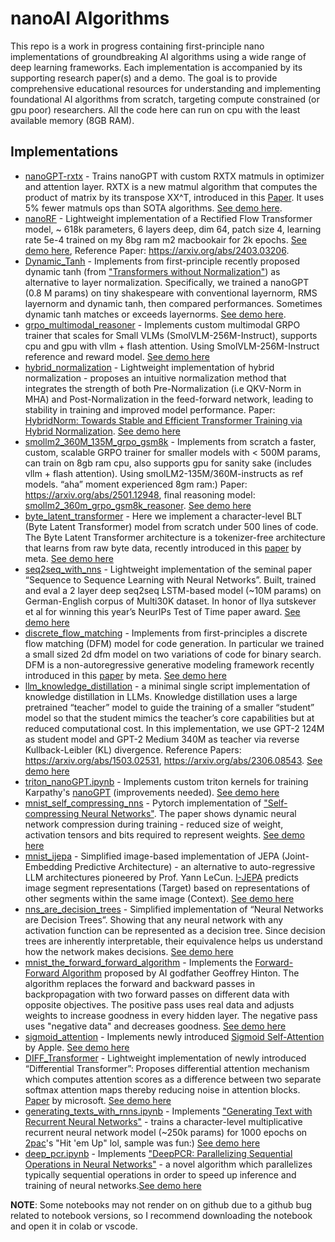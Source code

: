 # nanoAI Algorithms

This repo is a work in progress containing first-principle nano implementations of groundbreaking AI algorithms using a wide range of deep learning frameworks. Each implementation is accompanied by its supporting research paper(s) and a demo. The goal is to provide comprehensive educational resources for understanding and implementing foundational AI algorithms from scratch, targeting compute constrained (or gpu poor) researchers. All the code here can run on cpu with the least available memory (8GB RAM).

## Implementations
- [nanoGPT-rxtx](https://github.com/Jaykef/ai-algorithms/blob/main/nanogpt-rxtx.ipynb) - Trains nanoGPT with custom RXTX matmuls in optimizer and attention layer. RXTX is a new matmul algorithm that computes the product of matrix by its transpose XX^T, introduced in this [Paper](https://arxiv.org/abs/2405.14619). It uses 5% fewer matmuls ops than SOTA algorithms. [See demo here](https://x.com/JawardSesay_/status/1940026214951133219).
- [nanoRF](https://github.com/Jaykef/ai-algorithms/blob/main/nanoRF.ipynb) - Lightweight implementation of a Rectified Flow Transformer model, ~ 618k parameters, 6 layers deep, dim 64, patch size 4, learning rate 5e-4  trained on my 8bg ram m2 macbookair for 2k epochs. [See demo here](https://x.com/JawardSesay_/status/1923718725578129838), Reference Paper: https://arxiv.org/abs/2403.03206.
- [Dynamic_Tanh](https://github.com/Jaykef/ai-algorithms/blob/main/Dynamic_Tanh.ipynb) - Implements from first-principle recently proposed dynamic tanh (from ["Transformers without Normalization"](https://arxiv.org/pdf/2503.10622)) as alternative to layer normalization. Specifically, we trained a nanoGPT (0.8 M params) on tiny shakespeare with conventional layernorm, RMS layernorm and dynamic tanh, then compared performances. Sometimes dynamic tanh matches or exceeds layernorms. [See demo here](https://x.com/JawardSesay_/status/1907388292720624070).
- [grpo_multimodal_reasoner](https://github.com/Jaykef/ai-algorithms/blob/main/grpo_multimodal_reasoner.ipynb) - Implements custom multimodal GRPO trainer that scales for Small VLMs (SmolVLM-256M-Instruct), supports cpu and gpu with vllm + flash attention. Using SmolVLM-256M-Instruct reference and reward model. [See demo here](https://x.com/JawardSesay_/status/1903806901630140878)
- [hybrid_normalization](https://github.com/Jaykef/ai-algorithms/blob/main/hybrid_normalization.ipynb) - Lightweight implementation of hybrid normalization - proposes an intuitive normalization method that integrates the strength of both Pre-Normalization (i.e QKV-Norm in MHA) and Post-Normalization in the feed-forward network, leading to stability in training and improved model performance. Paper: [HybridNorm: Towards Stable and Efficient Transformer Training via Hybrid Normalization](https://arxiv.org/pdf/2503.04598). [See demo here](https://x.com/JawardSesay_/status/1898760465934930010)
- [smollm2_360M_135M_grpo_gsm8k](https://github.com/Jaykef/ai-algorithms/blob/main/smollm2_360M_135M_grpo_gsm8k.ipynb) - Implements from scratch a faster, custom, scalable GRPO trainer for smaller models with < 500M params, can train on 8gb ram cpu, also supports gpu for sanity sake (includes vllm + flash attention). Using smolLM2-135M/360M-instructs as ref models. “aha” moment experienced 8gm ram:) Paper: https://arxiv.org/abs/2501.12948, final reasoning model: [smollm2_360m_grpo_gsm8k_reasoner](https://huggingface.co/Jaward/smollm2_360m_grpo_gsm8k_reasoner). [See demo here](https://x.com/JawardSesay_/status/1891176796181196916)
- [byte_latent_transformer](https://github.com/Jaykef/ai-algorithms/blob/main/byte_latent_transformer.ipynb) - Here we implement a character-level BLT (Byte Latent Transformer) model from scratch under 500 lines of code. The Byte Latent Transformer architecture is a tokenizer-free architecture that learns from raw byte data, recently introduced in this [paper](https://dl.fbaipublicfiles.com/blt/BLT__Patches_Scale_Better_Than_Tokens.pdf) by meta. [See demo here](https://x.com/JawardSesay_/status/1872995239184814487?s=46&t=V2mWOpm9AdMX0spmmr0yNQ)
- [seq2seq_with_nns](https://github.com/Jaykef/ai-algorithms/blob/main/seq2seq.ipynb) - Lightweight implementation of the seminal paper “Sequence to Sequence Learning with Neural Networks”. Built, trained and eval a 2 layer deep seq2seq LSTM-based model (~10M params) on German-English corpus of Multi30K dataset. In honor of Ilya sutskever et al for winning this year’s NeurIPs Test of Time paper award. [See demo here](https://x.com/JawardSesay_/status/1865774985505394712?s=46&t=V2mWOpm9AdMX0spmmr0yNQ) 
- [discrete_flow_matching](https://github.com/Jaykef/ai-algorithms/blob/main/dfm.ipynb) - Implements from first-principles a discrete flow matching (DFM) model for code generation. In particular we trained a small sized 2d dfm model on two variations of code for binary search. DFM is a non-autoregressive generative modeling framework recently introduced in this <a href="https://arxiv.org/pdf/2407.15595">paper</a> by meta. [See demo here](https://x.com/JawardSesay_/status/1870181569832595709)
- [llm_knowledge_distillation](https://github.com/Jaykef/ai-algorithms/blob/main/llm_knowledge_distillation.ipynb) - a minimal single script implementation of knowledge distillation in LLMs. Knowledge distillation uses a large pretrained “teacher” model to guide the training of a smaller “student” model so that the student mimics the teacher’s core capabilities but at reduced computational cost. In this implementation, we use GPT-2 124M as student model and GPT-2 Medium 340M as teacher via reverse Kullback-Leibler (KL) divergence. Reference Papers: https://arxiv.org/abs/1503.02531, https://arxiv.org/abs/2306.08543. [See demo here](https://x.com/JawardSesay_/status/1879046868212322340)
- [triton_nanoGPT.ipynb](https://github.com/Jaykef/ai-algorithms/blob/main/triton_nanoGPT.ipynb) - Implements custom triton kernels for training Karpathy's [nanoGPT](https://github.com/karpathy/nanoGPT) (improvements needed). [See demo here](https://x.com/JawardSesay_/status/1847943239531131338?s=46&t=V2mWOpm9AdMX0spmmr0yNQ)
- [mnist_self_compressing_nns](https://github.com/Jaykef/ai-algorithms/blob/main/mnist_self_compression.ipynb) - Pytorch implementation of ["Self-compressing Neural Networks"](https://arxiv.org/pdf/2301.13142). The paper shows dynamic neural network compression during training - reduced size of weight, activation tensors and bits required to represent weights. [See demo here](https://x.com/JawardSesay_/status/1821518359122280482)
- [mnist_ijepa](https://github.com/Jaykef/ai-algorithms/blob/main/mnist_ijepa.ipynb) - Simplified image-based implementation of JEPA (Joint-Embedding Predictive Architecture) - an alternative to auto-regressive LLM architectures pioneered by Prof. Yann LeCun. [I-JEPA](https://arxiv.org/pdf/2301.08243.pdf) predicts image segment representations (Target) based on representations of other segments within the same image (Context). [See demo here](https://x.com/JawardSesay_/status/1823701789126091244)
- [nns_are_decision_trees](https://github.com/Jaykef/ai-algorithms/blob/main/nns_are%20decision_trees.ipynb) - Simplified implementation of “Neural Networks are Decision Trees”. Showing that any neural network with any activation function can be represented as a decision tree. Since decision trees are inherently interpretable, their equivalence helps us understand how the network makes decisions. [See demo here](https://x.com/JawardSesay_/status/1829160656836407694)
- [mnist_the_forward_forward_algorithm](https://github.com/Jaykef/ai-algorithms/blob/main/mnist_the_forward_forward_algorithm.ipynb) - Implements the [Forward-Forward Algorithm](https://arxiv.org/abs/2212.13345) proposed by AI godfather Geoffrey Hinton. The algorithm replaces the forward and backward passes in backpropagation with two forward passes on different data with opposite objectives. The positive pass uses real data and adjusts weights to increase goodness in every hidden layer. The negative pass uses "negative data" and decreases goodness. [See demo here](https://x.com/JawardSesay_/status/1830926688282108210)
- [sigmoid_attention](https://github.com/Jaykef/ai-algorithms/blob/main/sigmoid_attn.ipynb) - Implements newly introduced [Sigmoid Self-Attention](https://arxiv.org/abs/2409.04431) by Apple. [See demo here](https://x.com/JawardSesay_/status/1835291884543000672)
- [DIFF_Transformer](https://github.com/Jaykef/ai-algorithms/blob/main/DIFF_Transformer.ipynb) - Lightweight implementation of newly introduced “Differential Transformer”: Proposes differential attention mechanism which computes attention scores as a difference between two separate softmax attention maps thereby reducing noise in attention blocks. [Paper](https://arxiv.org/pdf/2410.05258) by microsoft. [See demo here](https://x.com/JawardSesay_/status/1843660249653518688)
- [generating_texts_with_rnns.ipynb](https://github.com/Jaykef/ai-algorithms/blob/main/generating_texts_with_rnns.ipynb) - Implements ["Generating Text with Recurrent Neural Networks"](https://icml.cc/2011/papers/524_icmlpaper.pdf) - trains a character-level multiplicative recurrent neural network model (~250k params) for 1000 epochs on [2pac](https://github.com/Jaykef/ai-algorithms/blob/main/data/tupac.txt)'s "Hit 'em Up" lol, sample was fun:) [See demo here](https://x.com/JawardSesay_/status/1858125900682027050)
- [deep_pcr.ipynb](https://github.com/Jaykef/ai-algorithms/blob/main/deep_pcr.ipynb) - Implements ["DeepPCR: Parallelizing Sequential Operations in Neural Networks"](https://machinelearning.apple.com/research/deeppcr) - a novel algorithm which parallelizes typically sequential operations in order to speed up inference and training of neural networks.[See demo here](https://x.com/JawardSesay_/status/1862837903015166079?s=46&t=V2mWOpm9AdMX0spmmr0yNQ)

**NOTE**: Some notebooks may not render on on github due to a github bug related to notebook versions, so I recommend downloading the notebook and open it in colab or vscode.
